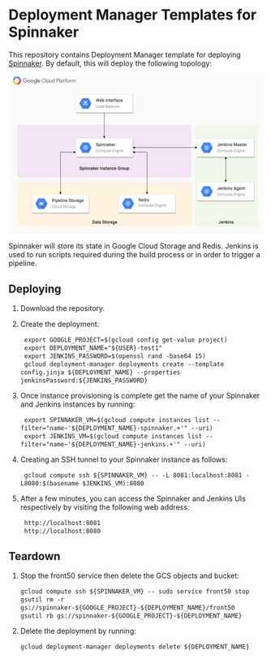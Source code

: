 # Deployment Manager Templates for Spinnaker

This repository contains Deployment Manager template for deploying [Spinnaker](http://www.spinnaker.io/).
By default, this will deploy the following topology:

![](images/spinnaker-arch.png)

Spinnaker will store its state in Google Cloud Storage and Redis. Jenkins
is used to run scripts required during the build process or in order to trigger
a pipeline.

## Deploying

1. Download the repository.
1. Create the deployment:

        export GOOGLE_PROJECT=$(gcloud config get-value project)
        export DEPLOYMENT_NAME="${USER}-test1"
        export JENKINS_PASSWORD=$(openssl rand -base64 15)
        gcloud deployment-manager deployments create --template config.jinja ${DEPLOYMENT_NAME} --properties jenkinsPassword:${JENKINS_PASSWORD}

1. Once instance provisioning is complete get the name of your Spinnaker and Jenkins instances by
   running:

        export SPINNAKER_VM=$(gcloud compute instances list --filter="name~'${DEPLOYMENT_NAME}-spinnaker.+'" --uri)
        export JENKINS_VM=$(gcloud compute instances list --filter="name~'${DEPLOYMENT_NAME}-jenkins.+'" --uri)

1. Creating an SSH tunnel to your Spinnaker instance as follows:

        gcloud compute ssh ${SPINNAKER_VM} -- -L 8081:localhost:8081 -L8080:$(basename $JENKINS_VM):8080

1. After a few minutes, you can access the Spinnaker and Jenkins UIs respectively by visiting the following web address:

        http://localhost:8081
        http://localhost:8080

## Teardown

1. Stop the front50 service then delete the GCS objects and bucket:

       gcloud compute ssh ${SPINNAKER_VM} -- sudo service front50 stop
       gsutil rm -r gs://spinnaker-${GOOGLE_PROJECT}-${DEPLOYMENT_NAME}/front50
       gsutil rb gs://spinnaker-${GOOGLE_PROJECT}-${DEPLOYMENT_NAME}

1. Delete the deployment by running:

       gcloud deployment-manager deployments delete ${DEPLOYMENT_NAME}
